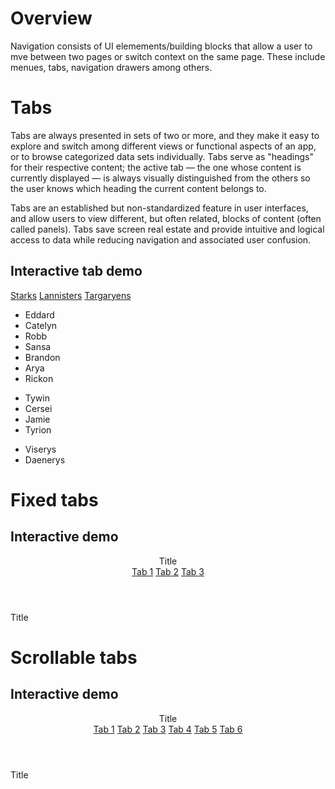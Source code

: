 # Overview
Navigation consists of UI elemements/building blocks that allow a user to mve between two pages or switch context on the same page. These include menues, tabs, navigation drawers among others.

# Tabs
Tabs are always presented in sets of two or more, and they make it easy to explore and switch among different views or functional aspects of an app, or to browse categorized data sets individually. Tabs serve as "headings" for their respective content; the active tab — the one whose content is currently displayed — is always visually distinguished from the others so the user knows which heading the current content belongs to.

Tabs are an established but non-standardized feature in user interfaces, and allow users to view different, but often related, blocks of content (often called panels). Tabs save screen real estate and provide intuitive and logical access to data while reducing navigation and associated user confusion. 

## Interactive tab demo
<div class="mdl-tabs mdl-js-tabs mdl-js-ripple-effect">
  <div class="mdl-tabs__tab-bar">
      <a href="#starks-panel" class="mdl-tabs__tab is-active">Starks</a>
      <a href="#lannisters-panel" class="mdl-tabs__tab">Lannisters</a>
      <a href="#targaryens-panel" class="mdl-tabs__tab">Targaryens</a>
  </div>

  <div class="mdl-tabs__panel is-active" id="starks-panel">
    <ul>
      <li>Eddard</li>
      <li>Catelyn</li>
      <li>Robb</li>
      <li>Sansa</li>
      <li>Brandon</li>
      <li>Arya</li>
      <li>Rickon</li>
    </ul>
  </div>
  <div class="mdl-tabs__panel" id="lannisters-panel">
    <ul>
      <li>Tywin</li>
      <li>Cersei</li>
      <li>Jamie</li>
      <li>Tyrion</li>
    </ul>
  </div>
  <div class="mdl-tabs__panel" id="targaryens-panel">
    <ul>
      <li>Viserys</li>
      <li>Daenerys</li>
    </ul>
  </div>
</div>


# Fixed tabs
## Interactive demo
<!-- Simple header with fixed tabs. -->
<div class="mdl-layout mdl-js-layout mdl-layout--fixed-header
            mdl-layout--fixed-tabs">
  <header class="mdl-layout__header">
    <div class="mdl-layout__header-row">
      <!-- Title -->
      <span class="mdl-layout-title">Title</span>
    </div>
    <!-- Tabs -->
    <div class="mdl-layout__tab-bar mdl-js-ripple-effect">
      <a href="#fixed-tab-1" class="mdl-layout__tab is-active">Tab 1</a>
      <a href="#fixed-tab-2" class="mdl-layout__tab">Tab 2</a>
      <a href="#fixed-tab-3" class="mdl-layout__tab">Tab 3</a>
    </div>
  </header>
  <div class="mdl-layout__drawer">
    <span class="mdl-layout-title">Title</span>
  </div>
  <main class="mdl-layout__content">
    <section class="mdl-layout__tab-panel is-active" id="fixed-tab-1">
      <div class="page-content"><!-- Your content goes here --></div>
    </section>
    <section class="mdl-layout__tab-panel" id="fixed-tab-2">
      <div class="page-content"><!-- Your content goes here --></div>
    </section>
    <section class="mdl-layout__tab-panel" id="fixed-tab-3">
      <div class="page-content"><!-- Your content goes here --></div>
    </section>
  </main>
</div>


# Scrollable tabs
## Interactive demo
<!-- Simple header with scrollable tabs. -->
<div class="mdl-layout mdl-js-layout mdl-layout--fixed-header">
  <header class="mdl-layout__header">
    <div class="mdl-layout__header-row">
      <!-- Title -->
      <span class="mdl-layout-title">Title</span>
    </div>
    <!-- Tabs -->
    <div class="mdl-layout__tab-bar mdl-js-ripple-effect">
      <a href="#scroll-tab-1" class="mdl-layout__tab is-active">Tab 1</a>
      <a href="#scroll-tab-2" class="mdl-layout__tab">Tab 2</a>
      <a href="#scroll-tab-3" class="mdl-layout__tab">Tab 3</a>
      <a href="#scroll-tab-4" class="mdl-layout__tab">Tab 4</a>
      <a href="#scroll-tab-5" class="mdl-layout__tab">Tab 5</a>
      <a href="#scroll-tab-6" class="mdl-layout__tab">Tab 6</a>
    </div>
  </header>
  <div class="mdl-layout__drawer">
    <span class="mdl-layout-title">Title</span>
  </div>
  <main class="mdl-layout__content">
    <section class="mdl-layout__tab-panel is-active" id="scroll-tab-1">
      <div class="page-content"><!-- Your content goes here --></div>
    </section>
    <section class="mdl-layout__tab-panel" id="scroll-tab-2">
      <div class="page-content"><!-- Your content goes here --></div>
    </section>
    <section class="mdl-layout__tab-panel" id="scroll-tab-3">
      <div class="page-content"><!-- Your content goes here --></div>
    </section>
    <section class="mdl-layout__tab-panel" id="scroll-tab-4">
      <div class="page-content"><!-- Your content goes here --></div>
    </section>
    <section class="mdl-layout__tab-panel" id="scroll-tab-5">
      <div class="page-content"><!-- Your content goes here --></div>
    </section>
    <section class="mdl-layout__tab-panel" id="scroll-tab-6">
      <div class="page-content"><!-- Your content goes here --></div>
    </section>
  </main>
</div>

